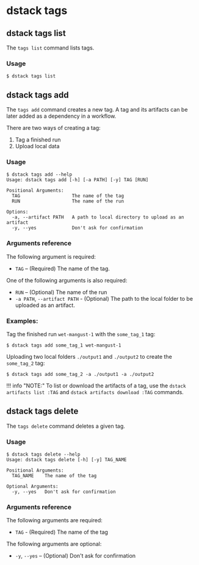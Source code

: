 # dstack tags

## dstack tags list

The `tags list` command lists tags.

### Usage

<div class="termy">

```shell
$ dstack tags list
```

</div>

## dstack tags add

The `tags add` command creates a new tag. A tag and its artifacts can be later added as a dependency in a workflow.

There are two ways of creating a tag:

1. Tag a finished run 
2. Upload local data

### Usage

<div class="termy">

```shell
$ dstack tags add --help
Usage: dstack tags add [-h] [-a PATH] [-y] TAG [RUN]

Positional Arguments:
  TAG                   The name of the tag
  RUN                   The name of the run

Options:
  -a, --artifact PATH   A path to local directory to upload as an artifact
  -y, --yes             Don't ask for confirmation
```

</div>

### Arguments reference

The following argument is required:

- `TAG` – (Required) The name of the tag.

One of the following arguments is also required:

- `RUN` – (Optional) The name of the run
- `-a PATH`, `--artifact PATH` - (Optional) The path to the local folder to be uploaded as an artifact.

### Examples:

Tag the finished run `wet-mangust-1` with the `some_tag_1` tag:

<div class="termy">

```shell
$ dstack tags add some_tag_1 wet-mangust-1
```

</div>

Uploading two local folders `./output1` and `./output2` to create the `some_tag_2` tag:

<div class="termy">

```shell
$ dstack tags add some_tag_2 -a ./output1 -a ./output2
```

</div>

!!! info "NOTE:"
    To list or download the artifacts of a tag, use the `dstack artifacts list :TAG` and 
    `dstack artifacts download :TAG` commands.

## dstack tags delete

The `tags delete` command deletes a given tag.

### Usage

<div class="termy">

```shell
$ dstack tags delete --help
Usage: dstack tags delete [-h] [-y] TAG_NAME

Positional Arguments:
  TAG_NAME    The name of the tag

Optional Arguments:
  -y, --yes   Don't ask for confirmation
```

</div>

### Arguments reference

The following arguments are required:

- `TAG` - (Required) The name of the tag

The following arguments are optional:

-  `-y`, `--yes` – (Optional) Don't ask for confirmation 